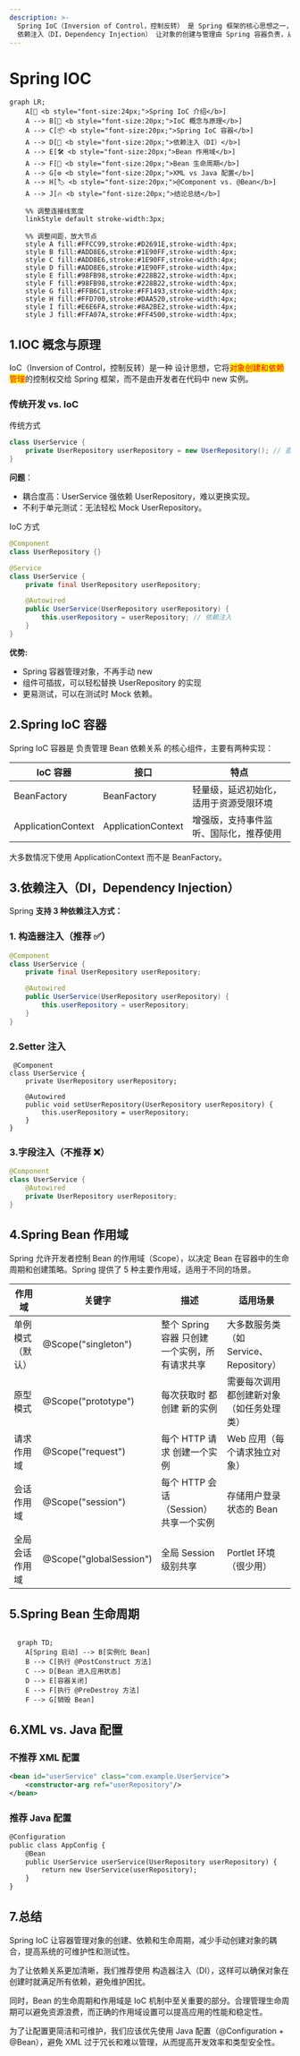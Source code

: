 ```yaml
---
description: >-
  Spring IoC（Inversion of Control，控制反转） 是 Spring 框架的核心思想之一，它通过
  依赖注入（DI，Dependency Injection） 让对象的创建与管理由 Spring 容器负责，从而实现组件的解耦，提高系统的可维护性和扩展性。
---
```


# Spring IOC

```mermaid
graph LR;
    A[🎯 <b style="font-size:24px;">Spring IoC 介绍</b>] 
    A --> B[🧩 <b style="font-size:20px;">IoC 概念与原理</b>]
    A --> C[📦 <b style="font-size:20px;">Spring IoC 容器</b>]
    A --> D[🔗 <b style="font-size:20px;">依赖注入（DI）</b>]
    A --> E[🛠 <b style="font-size:20px;">Bean 作用域</b>]
    A --> F[🔄 <b style="font-size:20px;">Bean 生命周期</b>]
    A --> G[⚙️ <b style="font-size:20px;">XML vs Java 配置</b>]
    A --> H[🏷 <b style="font-size:20px;">@Component vs. @Bean</b>]
    A --> J[🔥 <b style="font-size:20px;">结论总结</b>]

    %% 调整连接线宽度
    linkStyle default stroke-width:3px; 

    %% 调整间距，放大节点
    style A fill:#FFCC99,stroke:#D2691E,stroke-width:4px;
    style B fill:#ADD8E6,stroke:#1E90FF,stroke-width:4px;
    style C fill:#ADD8E6,stroke:#1E90FF,stroke-width:4px;
    style D fill:#ADD8E6,stroke:#1E90FF,stroke-width:4px;
    style E fill:#98FB98,stroke:#228B22,stroke-width:4px;
    style F fill:#98FB98,stroke:#228B22,stroke-width:4px;
    style G fill:#FFB6C1,stroke:#FF1493,stroke-width:4px;
    style H fill:#FFD700,stroke:#DAA520,stroke-width:4px;
    style I fill:#E6E6FA,stroke:#8A2BE2,stroke-width:4px;
    style J fill:#FFA07A,stroke:#FF4500,stroke-width:4px;
```

## 1.IOC 概念与原理

IoC（Inversion of Control，控制反转）是一种 设计思想，它将<mark style="color:red;">对象创建和依赖管理</mark>的控制权交给 Spring 框架，而不是由开发者在代码中 new 实例。

### 传统开发 vs. IoC

传统方式

```java
class UserService {
    private UserRepository userRepository = new UserRepository(); // 直接 new
}
```

**问题**：

* 耦合度高：UserService 强依赖 UserRepository，难以更换实现。
* 不利于单元测试：无法轻松 Mock UserRepository。

IoC 方式

```java
@Component
class UserRepository {}

@Service
class UserService {
    private final UserRepository userRepository;

    @Autowired
    public UserService(UserRepository userRepository) {
        this.userRepository = userRepository; // 依赖注入
    }
}
```

**优势:**

* Spring 容器管理对象，不再手动 new
* 组件可插拔，可以轻松替换 UserRepository 的实现
* 更易测试，可以在测试时 Mock 依赖。

## 2.Spring IoC 容器

Spring IoC 容器是 负责管理 Bean 依赖关系 的核心组件，主要有两种实现：

| IoC 容器             | 接口                 | 特点                  |
| ------------------ | ------------------ | ------------------- |
| BeanFactory        | BeanFactory        | 轻量级，延迟初始化，适用于资源受限环境 |
| ApplicationContext | ApplicationContext | 增强版，支持事件监听、国际化，推荐使用 |

大多数情况下使用 ApplicationContext 而不是 BeanFactory。



## 3.依赖注入（DI，Dependency Injection）

Spring **支持 3 种依赖注入方式：**

### 1. 构造器注入（推荐 ✅）

```java
@Component
class UserService {
    private final UserRepository userRepository;

    @Autowired
    public UserService(UserRepository userRepository) {
        this.userRepository = userRepository;
    }
}
```

### 2.Setter 注入

```
 @Component
class UserService {
    private UserRepository userRepository;

    @Autowired
    public void setUserRepository(UserRepository userRepository) {
        this.userRepository = userRepository;
    }
}
```

### 3.字段注入（不推荐 ❌）

```java
@Component
class UserService {
    @Autowired
    private UserRepository userRepository;
}
```

## 4.Spring Bean 作用域

Spring 允许开发者控制 Bean 的作用域（Scope），以决定 Bean 在容器中的生命周期和创建策略。Spring 提供了 5 种主要作用域，适用于不同的场景。

| 作用域      | 关键字                     | 描述                           | 适用场景                         |
| -------- | ----------------------- | ---------------------------- | ---------------------------- |
| 单例模式（默认） | @Scope("singleton")     | 整个 Spring 容器 只创建 一个实例，所有请求共享 | 大多数服务类（如 Service、Repository） |
| 原型模式     | @Scope("prototype")     | 每次获取时 都创建 新的实例               | 需要每次调用都创建新对象（如任务处理类）         |
| 请求作用域    | @Scope("request")       | 每个 HTTP 请求 创建一个实例            | Web 应用（每个请求独立对象）             |
| 会话作用域    | @Scope("session")       | 每个 HTTP 会话（Session） 共享一个实例   | 存储用户登录状态的 Bean               |
| 全局会话作用域  | @Scope("globalSession") | 全局 Session 级别共享              | Portlet 环境（很少用）              |

## 5.Spring Bean 生命周期

```mermaid

  graph TD;
    A[Spring 启动] --> B[实例化 Bean]
    B --> C[执行 @PostConstruct 方法]
    C --> D[Bean 进入应用状态]
    D --> E[容器关闭]
    E --> F[执行 @PreDestroy 方法]
    F --> G[销毁 Bean]
```

## 6.XML vs. Java 配置

### 不推荐 XML 配置

```xml
<bean id="userService" class="com.example.UserService">
    <constructor-arg ref="userRepository"/>
</bean>
```

### 推荐 Java 配置

```xml
@Configuration
public class AppConfig {
    @Bean
    public UserService userService(UserRepository userRepository) {
        return new UserService(userRepository);
    }
}
```

## 7.总结

Spring IoC 让容器管理对象的创建、依赖和生命周期，减少手动创建对象的耦合，提高系统的可维护性和测试性。

为了让依赖关系更加清晰，我们推荐使用 构造器注入（DI），这样可以确保对象在创建时就满足所有依赖，避免维护困扰。

同时，Bean 的生命周期和作用域是 IoC 机制中至关重要的部分。合理管理生命周期可以避免资源浪费，而正确的作用域设置可以提高应用的性能和稳定性。

为了让配置更简洁和可维护，我们应该优先使用 Java 配置（@Configuration + @Bean），避免 XML 过于冗长和难以管理，从而提高开发效率和类型安全性。






